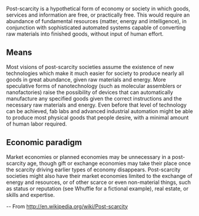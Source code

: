 Post-scarcity is a hypothetical form of economy or society in which goods, services and information are free, or practically free. This would require an abundance of fundamental resources (matter, energy and intelligence), in conjunction with sophisticated automated systems capable of converting raw materials into finished goods, without input of human effort.

## Means
Most visions of post-scarcity societies assume the existence of new technologies which make it much easier for society to produce nearly all goods in great abundance, given raw materials and energy. More speculative forms of nanotechnology (such as molecular assemblers or nanofactories) raise the possibility of devices that can automatically manufacture any specified goods given the correct instructions and the necessary raw materials and energy. Even before that level of technology can be achieved, fab labs and advanced industrial automation might be able to produce most physical goods that people desire, with a minimal amount of human labor required.

## Economic paradigm

Market economies or planned economies may be unnecessary in a post-scarcity age, though gift or exchange economies may take their place once the scarcity driving earlier types of economy disappears. Post-scarcity societies might also have their market economies limited to the exchange of energy and resources, or of other scarce or even non-material things, such as status or reputation (see Whuffie for a fictional example), real estate, or skills and expertise.

-- From http://en.wikipedia.org/wiki/Post-scarcity